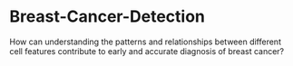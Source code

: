 # Breast-Cancer-Detection
How can understanding the patterns and relationships between different cell features contribute to early and accurate diagnosis of breast cancer?
